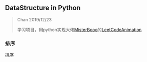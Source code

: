 ## DataStructure in Python

>Chan 2019/12/23    
>
>学习项目，用python实现大佬[MisterBooo](https://github.com/MisterBooo)的[LeetCodeAnimation](https://github.com/MisterBooo/LeetCodeAnimation)



### 排序

[排序](Sort/Sort.md)



